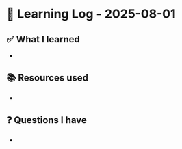 # 🧠 Learning Log - 2025-08-01

## ✅ What I learned

- 

## 📚 Resources used

- 

## ❓ Questions I have

- 
